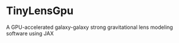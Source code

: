 # TinyLensGpu
A GPU-accelerated galaxy-galaxy strong gravitational lens modeling software using JAX

